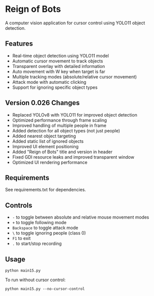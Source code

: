 # Reign of Bots

A computer vision application for cursor control using YOLO11 object detection.

## Features

- Real-time object detection using YOLO11 model
- Automatic cursor movement to track objects
- Transparent overlay with detailed information
- Auto movement with W key when target is far
- Multiple tracking modes (absolute/relative cursor movement)
- Attack mode with automatic clicking
- Support for ignoring specific object types

## Version 0.026 Changes

- Replaced YOLOv8 with YOLO11 for improved object detection
- Optimized performance through frame scaling
- Improved handling of multiple people in frame
- Added detection for all object types (not just people)
- Added nearest object targeting
- Added static list of ignored objects
- Improved UI element positioning
- Added "Reign of Bots" title and version in header
- Fixed GDI resource leaks and improved transparent window
- Optimized UI rendering performance

## Requirements

See requirements.txt for dependencies.

## Controls

- `-` to toggle between absolute and relative mouse movement modes
- `+` to toggle following mode
- `Backspace` to toggle attack mode
- `\` to toggle ignoring people (class 0)
- `F1` to exit
- `.` to start/stop recording

## Usage

```
python main15.py
```

To run without cursor control:
```
python main15.py --no-cursor-control
``` 